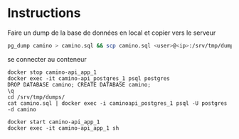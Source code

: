 # Instructions

Faire un dump de la base de données en local et copier vers le serveur

```bash
pg_dump camino > camino.sql && scp camino.sql <user>@<ip>:/srv/tmp/dumps/camino.sql
```

se connecter au conteneur

```
docker stop camino-api_app_1
docker exec -it camino-api_postgres_1 psql postgres
DROP DATABASE camino; CREATE DATABASE camino;
\q
cd /srv/tmp/dumps/
cat camino.sql | docker exec -i caminoapi_postgres_1 psql -U postgres -d camino
```

```
docker start camino-api_app_1
docker exec -it camino-api_app_1 sh
```
